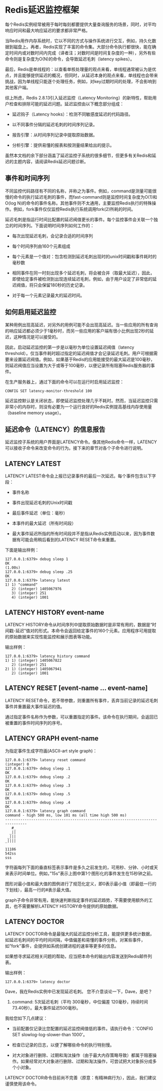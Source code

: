 # Redis延迟监控框架

每个Redis实例经常被用于每时每刻都要提供大量查询服务的场景，同时，对平均响应时间和最大响应延迟的要求都非常严格。

当Redis用作内存系统时，它以不同的方式与操作系统进行交互，例如，持久化数据到磁盘上。再者，Redis实现了丰富的命令集。大部分命令执行都很快，能在确定时间内或对数时间内完成（译者注；对数时间是时间复杂度的一种），另外有些命令则是复杂度为O(N)的命令，会导致延迟毛刺（latency spikes）。

最后，Redis是单线程的：以查看单核处理量的观点来看，单线程通常被认为是优点，并且能够提供延迟的概况，但同时，从延迟本身的观点来看，单线程也会带来挑战，因为单线程只能逐个处理任务，例如，对key过期时间的处理，不会影响到其他客户端。

综上所虑，Redis 2.8.13引入延迟监控（Latency Monitoring）的新特性，帮助用户检查和排除可能的延迟问题。延迟监控由以下概念部分组成：

- 延迟钩子（Latency hooks）：检测不同敏感度延迟的代码路径。

- 以不同事件分隔的延迟毛刺的时间序列记录。

- 报告引擎：从时间序列记录中提取原始数据。

- 分析引擎：提供易懂的报表和按测量结果给出的提示。

虽然本文档的余下部分涵盖了延迟监控子系统的很多细节，但更多有关Redis和延迟的主题内容，请阅读Redis延迟问题诊断。

## 事件和时间序列

不同监控代码路径有不同的名称，并称之为事件。例如，command是测量可能很慢的命令的执行延迟毛刺的事件，而fast-command则是监控时间复杂度为O(1)和O(log N)的命令的事件名称。其他事件则不太通用，主要监控Redis执行的特殊操作。例如，fork事件仅仅监控Redis执行系统调用fork(2)所耗的时间。

延迟毛刺是指运行时间比配置的延迟阀值更长的事件。每个监控事件会关联一个独立的时间序列。下面说明时间序列如何工作的：

- 每次出现延迟毛刺，会记录合适的时间序列

- 每个时间序列由160个元素组成

- 每个元素是一个值对：包含检测到延迟毛刺出现时的unix时间戳和事件耗时的毫秒数

- 相同事件在同一时刻出现多个延迟毛刺，将会被合并（取最大延迟），因此，即使给定事件被检测到出现连续延迟毛刺，例如，由于用户设定了非常低的延迟阀值，将只会保留180秒的历史记录。

- 对于每一个元素记录最大的延迟时间。

## 如何启用延迟监控

某种用例出现高延迟，对另外的用例可能不会出现高延迟。当一些应用的所有查询的响应延迟都必须少于1毫秒时，而另一些应用的客户端有很小比例出现2秒的延迟，这种情况是可以接受的。

因此，启动延迟监控的第一步是以毫秒为单位设置延迟阀值（latency threshold）。仅当事件耗时超过指定的延迟阀值才会记录延迟毛刺。用户可根据需要来设置延迟阀值。例如，如果基于Redis的应用能接受的最大延迟是100毫秒，则延迟阀值应当设置为大于或等于100毫秒，以便记录所有阻塞Redis服务器的事件。

在生产服务器上，通过下面的命令可以在运行时启用延迟监控：

```
CONFIG SET latency-monitor-threshold 100
```

延迟监控默认是关闭状态，即使延迟监控处理几乎不耗时。然而，当延迟监控只需非常小的内存时，则没有必要为一个运行良好的Redis实例提高基线内存使用量（baseline memory usage）。

## 延迟命令（LATENCY）的信息报告

延迟监控子系统的用户界面是LATENCY命令。像其他Redis命令一样，LATENCY可以接收子命令来改变命令的行为。接下来的章节对各个子命令进行说明。

## LATENCY LATEST

LATENCY LATEST命令会上报已记录事件的最后一次延迟。每个事件包含以下字段：
- 事件名称

- 事件出现延迟毛刺的Unix时间戳

- 最后事件延迟（单位：毫秒）

- 本事件的最大延迟（所有时间段）

- 最大事件延迟所指的所有时间段并不是指从Redis实例启动以来，因为事件数据有可能会用稍后看到的LATENCY RESET命令来重置。

下面是输出样例：

```
127.0.0.1:6379> debug sleep 1
OK
(1.00s)
127.0.0.1:6379> debug sleep .25
OK
127.0.0.1:6379> latency latest
1) 1) "command"
   2) (integer) 1405067976
   3) (integer) 251
   4) (integer) 1001
```

## LATENCY HISTORY event-name

LATENCY HISTORY命令从时间序列中提取原始数据时是非常有用的，数据是“时间戳-延迟”值对的形式。本命令会返回给定事件的160个元素。应用程序可用提取的原始数据来实现性能监控和展示图表等功能。

输出样例：

```
127.0.0.1:6379> latency history command
1) 1) (integer) 1405067822
   2) (integer) 251
2) 1) (integer) 1405067941
   2) (integer) 1001
```
## LATENCY RESET [event-name … event-name]

LATENCY RESET命令，若不带参数，则重置所有事件，丢弃当前记录的延迟毛刺事件并重置最大事件延迟的值。

通过指定事件名称作为参数，可以重置指定的事件。该命令在执行期间，会返回已被重置的事件时间序列的序号。

## LATENCY GRAPH event-name

为指定事件生成字符画(ASCII-art style graph)：

```
127.0.0.1:6379> latency reset command
(integer) 0
127.0.0.1:6379> debug sleep .1
OK
127.0.0.1:6379> debug sleep .2
OK
127.0.0.1:6379> debug sleep .3
OK
127.0.0.1:6379> debug sleep .5
OK
127.0.0.1:6379> debug sleep .4
OK
127.0.0.1:6379> latency graph command
command - high 500 ms, low 101 ms (all time high 500 ms)
--------------------------------------------------------------------------------
   #_
  _||
 _|||
_||||

11186
542ss
sss
```

字符画每列下面的垂直标签表示事件是多久之前发生的，可用秒、分钟、小时或天来表示时间单位。例如，”15s”表示上图中第1个图形化的事件发生在15秒钟之前。

图形对最小值和最大值的图例进行了规范化定义，即0表示最小值（即最低一行的下划线），最高一行的#表示最大值。

graph子命令非常有用，能快速判断指定事件的延迟趋势，不需要使用额外的工具，也不需要解析LATENCY HISTORY命令提供的原始数据。

## LATENCY DOCTOR

LATENCY DOCTOR命令是最强大的延迟监控分析工具，能提供更多统计数据，如延迟毛刺间的平均时间间隔，中值偏差和易懂的事件分析。对某些事件，如”fork”事件，会提供如系统创建进程的速率等更多的信息。

如果想寻求延迟相关问题的帮助，应当把本命令的输出内容发送到Redis邮件列表。

输出样例：

```
127.0.0.1:6379> latency doctor
```


Dave，我在Redis实例中已发现延迟毛刺。
您不介意谈论一下，Dave，是吧？

1. command: 5次延迟毛刺（平均 300毫秒，中位偏差 120毫秒，持续时间 73.40秒）。最大事件延迟500毫秒。

我给您如下几点建议：

- 当前配置仅记录比您配置的延迟监控阀值低的事件。请执行命令：'CONFIG SET slowlog-log-slower-than 1000'。

- 检查已记录的日志，以便了解哪些命令的执行特别慢。

- 对大对象进行删除、过期和淘汰操作（由于最大内存策略导致）都属于阻塞操作。如果经常对大对象进行删除、过期和淘汰操作，可尝试把大对象拆分成多个小对象。

LATENCY DOCTOR命令目前尚不完善（原意：有精神病行为），因此，我们建议谨慎使用该命令。